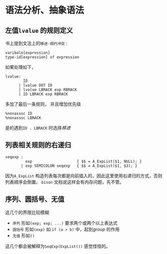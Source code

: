 # 语法分析、抽象语法


## 左值`lvalue` 的规则定义

书上提到文法上的`移进-规约冲突` :

```
varibale[expression]
type-id[expression] of expression
```

如果处理如下，

```
lvalue: 
        ID                       
      | lvalue DOT ID 
      | lvalue LBRACK exp RBRACK 
      | ID LBRACK exp RBRACK        
```

多加了最后一条规则，
并且增加优先级

```
%nonassoc ID
%nonassoc LBRACK
```

是的遇到`ID . LBRACK` 时选择*移进* 

## 列表相关规则的右递归

```
seqexp :
         exp                    { $$ = A_ExpList($1, NULL); }
       | exp SEMICOLON seqexp   { $$ = A_ExpList($1, $3); }
```

因为`A_ExpList` 构造列表每次都是向前插入的，因此这里使用右递归的方式，否则列表顺序会倒置。
`bison` 文档说这样会有内存问题，先不管。


## 序列、圆括号、无值

这几个的界限比较模糊

- `序列` 形如`(exp; exp; ...)` 要求两个或两个以上表达式
- `圆括号` 形如`(exp)` 如 `if (a > b)` 中，起到*group* 的作用
- `无值` 形如`()` 

这几个都会被解释为`SeqExp(ExpList())` 感觉怪怪的。


